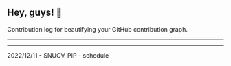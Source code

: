 ## Hey, guys! 👋

Contribution log for beautifying your GitHub contribution graph.

---



---

2022/12/11 - SNUCV_PIP - schedule